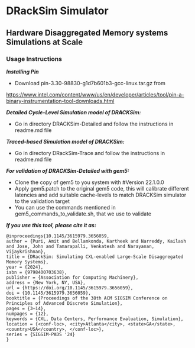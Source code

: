 <h1>DRackSim Simulator</h1>
<h2>Hardware Disaggregated Memory systems Simulations at Scale</h2>  

<h3>Usage Instructions</h3>

***Installing Pin***
* Download pin-3.30-98830-g1d7b601b3-gcc-linux.tar.gz from 

https://www.intel.com/content/www/us/en/developer/articles/tool/pin-a-binary-instrumentation-tool-downloads.html

***Detailed Cycle-Level Simulation model of DRACKSim:***
* Go in directory DRACKSim-Detailed and follow the instructions in readme.md file
	
***Traced-based Simulation model of DRACKSim:***
* Go in directory DRackSim-Trace and follow the instructions in readme.md file


***For validation of DRACKSim-Detailed with gem5:***
* Clone the copy of gem5 to you system with #Version 22.1.0.0 
* Apply gem5.patch to the original gem5 code, this will calibrate different latencies and add suitable cache-levels to match DRACKSim simulator to the validation target
* You can use the commands mentioned in gem5_commands_to_validate.sh, that we use to validate


***If you use this tool, please cite it as:***
```
@inproceedings{10.1145/3615979.3656059,
author = {Puri, Amit and Bellamkonda, Kartheek and Narreddy, Kailash and Jose, John and Tamarapalli, Venkatesh and Narayanan, Vijaykrishnan},
title = {DRackSim: Simulating CXL-enabled Large-Scale Disaggregated Memory Systems},
year = {2024},
isbn = {9798400703638},
publisher = {Association for Computing Machinery},
address = {New York, NY, USA},
url = {https://doi.org/10.1145/3615979.3656059},
doi = {10.1145/3615979.3656059},
booktitle = {Proceedings of the 38th ACM SIGSIM Conference on Principles of Advanced Discrete Simulation},
pages = {3–14},
numpages = {12},
keywords = {CXL, Data Centers, Performance Evaluation, Simulation},
location = {<conf-loc>, <city>Atlanta</city>, <state>GA</state>, <country>USA</country>, </conf-loc>},
series = {SIGSIM-PADS '24}
}
```

